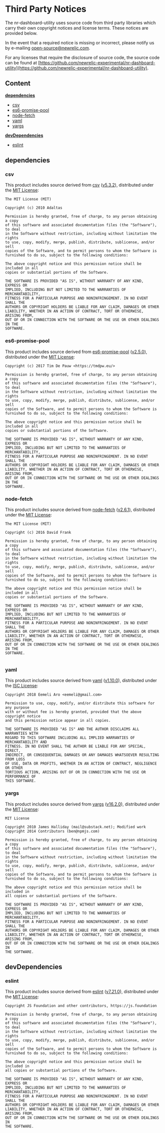 # Third Party Notices

The nr-dashboard-utility uses source code from third party libraries which carry
their own copyright notices and license terms. These notices are provided
below.

In the event that a required notice is missing or incorrect, please notify us
by e-mailing [open-source@newrelic.com](mailto:open-source@newrelic.com).

For any licenses that require the disclosure of source
code, the source code can be found at [https://github.com/newrelic-experimental/nr-dashboard-utility](https://github.com/newrelic-experimental/nr-dashboard-utility).

## Content

**[dependencies](#dependencies)**

* [csv](#csv)
* [es6-promise-pool](#es6-promise-pool)
* [node-fetch](#node-fetch)
* [yaml](#yaml)
* [yargs](#yargs)

**[devDependencies](#devDependencies)**

* [eslint](#eslint)


## dependencies

### csv

This product includes source derived from [csv](https://github.com/adaltas/node-csv) ([v5.3.2](https://github.com/adaltas/node-csv/tree/v5.3.2)), distributed under the [MIT License](https://github.com/adaltas/node-csv/blob/v5.3.2/LICENSE):

```
The MIT License (MIT)

Copyright (c) 2010 Adaltas

Permission is hereby granted, free of charge, to any person obtaining a copy
of this software and associated documentation files (the "Software"), to deal
in the Software without restriction, including without limitation the rights
to use, copy, modify, merge, publish, distribute, sublicense, and/or sell
copies of the Software, and to permit persons to whom the Software is
furnished to do so, subject to the following conditions:

The above copyright notice and this permission notice shall be included in all
copies or substantial portions of the Software.

THE SOFTWARE IS PROVIDED "AS IS", WITHOUT WARRANTY OF ANY KIND, EXPRESS OR
IMPLIED, INCLUDING BUT NOT LIMITED TO THE WARRANTIES OF MERCHANTABILITY,
FITNESS FOR A PARTICULAR PURPOSE AND NONINFRINGEMENT. IN NO EVENT SHALL THE
AUTHORS OR COPYRIGHT HOLDERS BE LIABLE FOR ANY CLAIM, DAMAGES OR OTHER
LIABILITY, WHETHER IN AN ACTION OF CONTRACT, TORT OR OTHERWISE, ARISING FROM,
OUT OF OR IN CONNECTION WITH THE SOFTWARE OR THE USE OR OTHER DEALINGS IN THE
SOFTWARE.

```

### es6-promise-pool

This product includes source derived from [es6-promise-pool](https://github.com/timdp/es6-promise-pool) ([v2.5.0](https://github.com/timdp/es6-promise-pool/tree/v2.5.0)), distributed under the [MIT License](https://github.com/timdp/es6-promise-pool/blob/v2.5.0/LICENSE):

```
Copyright (c) 2017 Tim De Pauw <https://tmdpw.eu/>

Permission is hereby granted, free of charge, to any person obtaining a copy
of this software and associated documentation files (the "Software"), to deal
in the Software without restriction, including without limitation the rights
to use, copy, modify, merge, publish, distribute, sublicense, and/or sell
copies of the Software, and to permit persons to whom the Software is
furnished to do so, subject to the following conditions:

The above copyright notice and this permission notice shall be included in all
copies or substantial portions of the Software.

THE SOFTWARE IS PROVIDED "AS IS", WITHOUT WARRANTY OF ANY KIND, EXPRESS OR
IMPLIED, INCLUDING BUT NOT LIMITED TO THE WARRANTIES OF MERCHANTABILITY,
FITNESS FOR A PARTICULAR PURPOSE AND NONINFRINGEMENT. IN NO EVENT SHALL THE
AUTHORS OR COPYRIGHT HOLDERS BE LIABLE FOR ANY CLAIM, DAMAGES OR OTHER
LIABILITY, WHETHER IN AN ACTION OF CONTRACT, TORT OR OTHERWISE, ARISING FROM,
OUT OF OR IN CONNECTION WITH THE SOFTWARE OR THE USE OR OTHER DEALINGS IN THE
SOFTWARE.

```

### node-fetch

This product includes source derived from [node-fetch](https://github.com/bitinn/node-fetch) ([v2.6.1](https://github.com/bitinn/node-fetch/tree/v2.6.1)), distributed under the [MIT License](https://github.com/bitinn/node-fetch/blob/v2.6.1/LICENSE.md):

```
The MIT License (MIT)

Copyright (c) 2016 David Frank

Permission is hereby granted, free of charge, to any person obtaining a copy
of this software and associated documentation files (the "Software"), to deal
in the Software without restriction, including without limitation the rights
to use, copy, modify, merge, publish, distribute, sublicense, and/or sell
copies of the Software, and to permit persons to whom the Software is
furnished to do so, subject to the following conditions:

The above copyright notice and this permission notice shall be included in all
copies or substantial portions of the Software.

THE SOFTWARE IS PROVIDED "AS IS", WITHOUT WARRANTY OF ANY KIND, EXPRESS OR
IMPLIED, INCLUDING BUT NOT LIMITED TO THE WARRANTIES OF MERCHANTABILITY,
FITNESS FOR A PARTICULAR PURPOSE AND NONINFRINGEMENT. IN NO EVENT SHALL THE
AUTHORS OR COPYRIGHT HOLDERS BE LIABLE FOR ANY CLAIM, DAMAGES OR OTHER
LIABILITY, WHETHER IN AN ACTION OF CONTRACT, TORT OR OTHERWISE, ARISING FROM,
OUT OF OR IN CONNECTION WITH THE SOFTWARE OR THE USE OR OTHER DEALINGS IN THE
SOFTWARE.


```

### yaml

This product includes source derived from [yaml](https://github.com/eemeli/yaml) ([v1.10.0](https://github.com/eemeli/yaml/tree/v1.10.0)), distributed under the [ISC License](https://github.com/eemeli/yaml/blob/v1.10.0/LICENSE):

```
Copyright 2018 Eemeli Aro <eemeli@gmail.com>

Permission to use, copy, modify, and/or distribute this software for any purpose
with or without fee is hereby granted, provided that the above copyright notice
and this permission notice appear in all copies.

THE SOFTWARE IS PROVIDED "AS IS" AND THE AUTHOR DISCLAIMS ALL WARRANTIES WITH
REGARD TO THIS SOFTWARE INCLUDING ALL IMPLIED WARRANTIES OF MERCHANTABILITY AND
FITNESS. IN NO EVENT SHALL THE AUTHOR BE LIABLE FOR ANY SPECIAL, DIRECT,
INDIRECT, OR CONSEQUENTIAL DAMAGES OR ANY DAMAGES WHATSOEVER RESULTING FROM LOSS
OF USE, DATA OR PROFITS, WHETHER IN AN ACTION OF CONTRACT, NEGLIGENCE OR OTHER
TORTIOUS ACTION, ARISING OUT OF OR IN CONNECTION WITH THE USE OR PERFORMANCE OF
THIS SOFTWARE.

```

### yargs

This product includes source derived from [yargs](https://github.com/yargs/yargs) ([v16.2.0](https://github.com/yargs/yargs/tree/v16.2.0)), distributed under the [MIT License](https://github.com/yargs/yargs/blob/v16.2.0/LICENSE):

```
MIT License

Copyright 2010 James Halliday (mail@substack.net); Modified work Copyright 2014 Contributors (ben@npmjs.com)

Permission is hereby granted, free of charge, to any person obtaining a copy
of this software and associated documentation files (the "Software"), to deal
in the Software without restriction, including without limitation the rights
to use, copy, modify, merge, publish, distribute, sublicense, and/or sell
copies of the Software, and to permit persons to whom the Software is
furnished to do so, subject to the following conditions:

The above copyright notice and this permission notice shall be included in
all copies or substantial portions of the Software.

THE SOFTWARE IS PROVIDED "AS IS", WITHOUT WARRANTY OF ANY KIND, EXPRESS OR
IMPLIED, INCLUDING BUT NOT LIMITED TO THE WARRANTIES OF MERCHANTABILITY,
FITNESS FOR A PARTICULAR PURPOSE AND NONINFRINGEMENT. IN NO EVENT SHALL THE
AUTHORS OR COPYRIGHT HOLDERS BE LIABLE FOR ANY CLAIM, DAMAGES OR OTHER
LIABILITY, WHETHER IN AN ACTION OF CONTRACT, TORT OR OTHERWISE, ARISING FROM,
OUT OF OR IN CONNECTION WITH THE SOFTWARE OR THE USE OR OTHER DEALINGS IN
THE SOFTWARE.

```


## devDependencies

### eslint

This product includes source derived from [eslint](https://github.com/eslint/eslint) ([v7.21.0](https://github.com/eslint/eslint/tree/v7.21.0)), distributed under the [MIT License](https://github.com/eslint/eslint/blob/v7.21.0/LICENSE):

```
Copyright JS Foundation and other contributors, https://js.foundation

Permission is hereby granted, free of charge, to any person obtaining a copy
of this software and associated documentation files (the "Software"), to deal
in the Software without restriction, including without limitation the rights
to use, copy, modify, merge, publish, distribute, sublicense, and/or sell
copies of the Software, and to permit persons to whom the Software is
furnished to do so, subject to the following conditions:

The above copyright notice and this permission notice shall be included in
all copies or substantial portions of the Software.

THE SOFTWARE IS PROVIDED "AS IS", WITHOUT WARRANTY OF ANY KIND, EXPRESS OR
IMPLIED, INCLUDING BUT NOT LIMITED TO THE WARRANTIES OF MERCHANTABILITY,
FITNESS FOR A PARTICULAR PURPOSE AND NONINFRINGEMENT. IN NO EVENT SHALL THE
AUTHORS OR COPYRIGHT HOLDERS BE LIABLE FOR ANY CLAIM, DAMAGES OR OTHER
LIABILITY, WHETHER IN AN ACTION OF CONTRACT, TORT OR OTHERWISE, ARISING FROM,
OUT OF OR IN CONNECTION WITH THE SOFTWARE OR THE USE OR OTHER DEALINGS IN
THE SOFTWARE.

```

